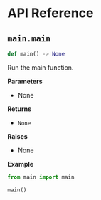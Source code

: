 # API Reference

## `main.main`

```python
def main() -> None
```

Run the main function.

**Parameters**
- None

**Returns**
- `None`

**Raises**
- None

**Example**
```python
from main import main

main()
```
